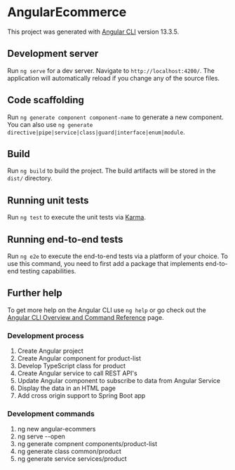 # AngularEcommerce

This project was generated with [Angular CLI](https://github.com/angular/angular-cli) version 13.3.5.

## Development server

Run `ng serve` for a dev server. Navigate to `http://localhost:4200/`. The application will automatically reload if you change any of the source files.

## Code scaffolding

Run `ng generate component component-name` to generate a new component. You can also use `ng generate directive|pipe|service|class|guard|interface|enum|module`.

## Build

Run `ng build` to build the project. The build artifacts will be stored in the `dist/` directory.

## Running unit tests

Run `ng test` to execute the unit tests via [Karma](https://karma-runner.github.io).

## Running end-to-end tests

Run `ng e2e` to execute the end-to-end tests via a platform of your choice. To use this command, you need to first add a package that implements end-to-end testing capabilities.

## Further help

To get more help on the Angular CLI use `ng help` or go check out the [Angular CLI Overview and Command Reference](https://angular.io/cli) page.

### Development process
1. Create Angular project
2. Create Angular component for product-list
3. Develop TypeScript class for product
4. Create Angular service to call REST API's
5. Update Angular component to subscribe to data from Angular Service
6. Display the data in an HTML page
7. Add cross origin support to Spring Boot app

### Development commands
1. ng new angular-ecommers
2. ng serve --open
3. ng generate compnent components/product-list
4. ng generate class common/product
5. ng generate service services/product